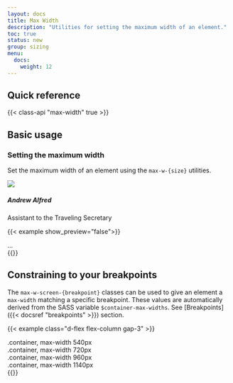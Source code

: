 ```yaml
---
layout: docs
title: Max Width
description: "Utilities for setting the maximum width of an element."
toc: true
status: new
group: sizing
menu:
  docs:    
    weight: 12
---
```


## Quick reference 

{{< class-api "max-width" true >}}

## Basic usage

### Setting the maximum width

Set the maximum width of an element using the `max-w-{size}` utilities.

<div class="bd-example">
  <div class="max-w-md mx-auto shadow border rounded p-3">
    <div class="d-flex">
      <img class="avatar avatar-xl" src="https://images.unsplash.com/photo-1501196354995-cbb51c65aaea?ixlib=rb-1.2.1&ixid=MnwxMjA3fDB8MHxwaG90by1wYWdlfHx8fGVufDB8fHx8&auto=format&fit=facearea&facepad=4&w=256&h=256&q=80" />
      <div class="ms-3">
        <h5>Andrew Alfred</h5>
        <p>Assistant to the Traveling Secretary</p>
      </div>
    </div>
  </div>
</div>

{{< example show_preview="false">}}
<div class="max-w-md mx-auto">
...
</div>
{{</ example >}}

## Constraining to your breakpoints

The `max-w-screen-{breakpoint}` classes can be used to give an element a `max-width` matching a specific breakpoint.
These values are automatically derived from the SASS variable  `$container-max-widths`. See [Breakpoints]({{< docsref "breakpoints" >}}) section.

{{< example class="d-flex flex-column gap-3" >}}
<div class="container max-w-screen-sm border">
.container, max-width 540px
</div>
<div class="container max-w-screen-md border">
.container, max-width 720px
</div>
<div class="container max-w-screen-lg border">
.container, max-width 960px
</div>
<div class="container max-w-screen-xl border">
.container, max-width 1140px
</div>
{{</ example >}}